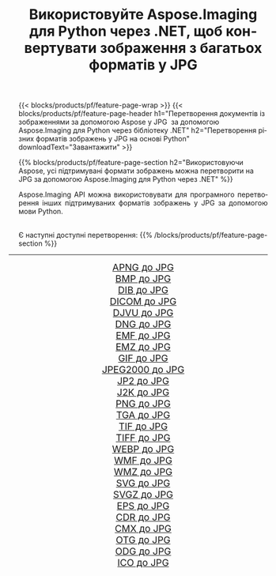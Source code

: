 ﻿---
title: Використовуйте Aspose.Imaging для Python через .NET, щоб конвертувати зображення з багатьох форматів у JPG 
weight: 3920
url: /uk/python-net/conversion/to/jpg 
lang: uk
langdirlevel: 2
locales: zh-hans,ja,it,ru,de,es,fr,nl,id,lt,pl,pt,vi,tr,ko,zh-hant,ar,hi,th,sv,cs,uk,he
description: Ви можете використовувати Aspose.Imaging для Python через бібліотеку .NET для перетворення різноманітних форматів у JPG
---

{{< blocks/products/pf/feature-page-wrap >}}
{{< blocks/products/pf/feature-page-header h1="Перетворення документів із зображеннями за допомогою Aspose у JPG  за допомогою Aspose.Imaging для Python через бібліотеку .NET" h2="Перетворення різних форматів зображень у JPG на основі Python" downloadText="Завантажити" >}}


{{% blocks/products/pf/feature-page-section  h2="Використовуючи Aspose, усі підтримувані формати зображень можна перетворити на JPG за допомогою Aspose.Imaging для Python через .NET" %}}
<p align=justify>Aspose.Imaging API можна використовувати для програмного перетворення інших підтримуваних форматів зображень у JPG за допомогою мови Python.</p>
<br/>
Є наступні доступні перетворення:
{{% /blocks/products/pf/feature-page-section %}}
<div class="container-fluid productfamilypage bg-gray">
    <div class="convertypes bg-gray agp-content section">
        <div class="container">
		<hr style="margin-left:-20px;"/>
		<div class="row other-converters" style="gap: 10px;font-size: 19px;text-align:center;">
		    <div class='col-md-2 other-converter remove-lp remove-rp'><a href="/imaging/uk/python-net/conversion/apng-to-jpg" style="padding:15px;">APNG до JPG</a></div>
<div class='col-md-2 other-converter remove-lp remove-rp'><a href="/imaging/uk/python-net/conversion/bmp-to-jpg" style="padding:15px;">BMP до JPG</a></div>
<div class='col-md-2 other-converter remove-lp remove-rp'><a href="/imaging/uk/python-net/conversion/dib-to-jpg" style="padding:15px;">DIB до JPG</a></div>
<div class='col-md-2 other-converter remove-lp remove-rp'><a href="/imaging/uk/python-net/conversion/dicom-to-jpg" style="padding:15px;">DICOM до JPG</a></div>
<div class='col-md-2 other-converter remove-lp remove-rp'><a href="/imaging/uk/python-net/conversion/djvu-to-jpg" style="padding:15px;">DJVU до JPG</a></div>
<div class='col-md-2 other-converter remove-lp remove-rp'><a href="/imaging/uk/python-net/conversion/dng-to-jpg" style="padding:15px;">DNG до JPG</a></div>
<div class='col-md-2 other-converter remove-lp remove-rp'><a href="/imaging/uk/python-net/conversion/emf-to-jpg" style="padding:15px;">EMF до JPG</a></div>
<div class='col-md-2 other-converter remove-lp remove-rp'><a href="/imaging/uk/python-net/conversion/emz-to-jpg" style="padding:15px;">EMZ до JPG</a></div>
<div class='col-md-2 other-converter remove-lp remove-rp'><a href="/imaging/uk/python-net/conversion/gif-to-jpg" style="padding:15px;">GIF до JPG</a></div>
<div class='col-md-2 other-converter remove-lp remove-rp'><a href="/imaging/uk/python-net/conversion/jpeg2000-to-jpg" style="padding:15px;">JPEG2000 до JPG</a></div>
<div class='col-md-2 other-converter remove-lp remove-rp'><a href="/imaging/uk/python-net/conversion/jp2-to-jpg" style="padding:15px;">JP2 до JPG</a></div>
<div class='col-md-2 other-converter remove-lp remove-rp'><a href="/imaging/uk/python-net/conversion/j2k-to-jpg" style="padding:15px;">J2K до JPG</a></div>
<div class='col-md-2 other-converter remove-lp remove-rp'><a href="/imaging/uk/python-net/conversion/png-to-jpg" style="padding:15px;">PNG до JPG</a></div>
<div class='col-md-2 other-converter remove-lp remove-rp'><a href="/imaging/uk/python-net/conversion/tga-to-jpg" style="padding:15px;">TGA до JPG</a></div>
<div class='col-md-2 other-converter remove-lp remove-rp'><a href="/imaging/uk/python-net/conversion/tif-to-jpg" style="padding:15px;">TIF до JPG</a></div>
<div class='col-md-2 other-converter remove-lp remove-rp'><a href="/imaging/uk/python-net/conversion/tiff-to-jpg" style="padding:15px;">TIFF до JPG</a></div>
<div class='col-md-2 other-converter remove-lp remove-rp'><a href="/imaging/uk/python-net/conversion/webp-to-jpg" style="padding:15px;">WEBP до JPG</a></div>
<div class='col-md-2 other-converter remove-lp remove-rp'><a href="/imaging/uk/python-net/conversion/wmf-to-jpg" style="padding:15px;">WMF до JPG</a></div>
<div class='col-md-2 other-converter remove-lp remove-rp'><a href="/imaging/uk/python-net/conversion/wmz-to-jpg" style="padding:15px;">WMZ до JPG</a></div>
<div class='col-md-2 other-converter remove-lp remove-rp'><a href="/imaging/uk/python-net/conversion/svg-to-jpg" style="padding:15px;">SVG до JPG</a></div>
<div class='col-md-2 other-converter remove-lp remove-rp'><a href="/imaging/uk/python-net/conversion/svgz-to-jpg" style="padding:15px;">SVGZ до JPG</a></div>
<div class='col-md-2 other-converter remove-lp remove-rp'><a href="/imaging/uk/python-net/conversion/eps-to-jpg" style="padding:15px;">EPS до JPG</a></div>
<div class='col-md-2 other-converter remove-lp remove-rp'><a href="/imaging/uk/python-net/conversion/cdr-to-jpg" style="padding:15px;">CDR до JPG</a></div>
<div class='col-md-2 other-converter remove-lp remove-rp'><a href="/imaging/uk/python-net/conversion/cmx-to-jpg" style="padding:15px;">CMX до JPG</a></div>
<div class='col-md-2 other-converter remove-lp remove-rp'><a href="/imaging/uk/python-net/conversion/otg-to-jpg" style="padding:15px;">OTG до JPG</a></div>
<div class='col-md-2 other-converter remove-lp remove-rp'><a href="/imaging/uk/python-net/conversion/odg-to-jpg" style="padding:15px;">ODG до JPG</a></div>
<div class='col-md-2 other-converter remove-lp remove-rp'><a href="/imaging/uk/python-net/conversion/ico-to-jpg" style="padding:15px;">ICO до JPG</a></div>
                </div>
        </div>
    </div>
</div>
<br/>

